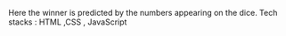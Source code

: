 Here the winner is predicted by the numbers appearing on the dice.
Tech stacks : HTML ,CSS , JavaScript
